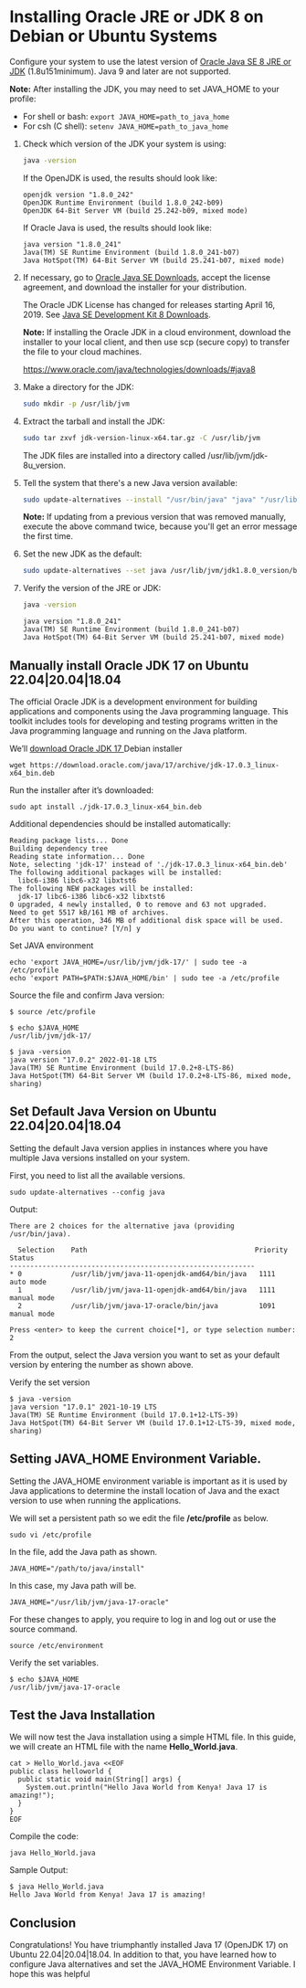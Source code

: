 # Installing Oracle JRE or JDK 8 on Debian or Ubuntu Systems

Configure your system to use the latest version of [Oracle Java SE 8 JRE or JDK](http://www.oracle.com/technetwork/java/javase/downloads/index.html) (1.8u151minimum). Java 9 and later are not supported.

**Note:** After installing the JDK, you may need to set JAVA_HOME to your profile:

- For shell or bash: `export JAVA_HOME=path_to_java_home`
- For csh (C shell): `setenv JAVA_HOME=path_to_java_home`

1. Check which version of the JDK your system is using:

   ```bash
   java -version
   ```

   If the OpenJDK is used, the results should look like:

   ```
   openjdk version "1.8.0_242"
   OpenJDK Runtime Environment (build 1.8.0_242-b09)
   OpenJDK 64-Bit Server VM (build 25.242-b09, mixed mode)
   ```

   If Oracle Java is used, the results should look like:

   ```
   java version "1.8.0_241"
   Java(TM) SE Runtime Environment (build 1.8.0_241-b07)
   Java HotSpot(TM) 64-Bit Server VM (build 25.241-b07, mixed mode)
   ```

2. If necessary, go to [Oracle Java SE Downloads](https://www.oracle.com/technetwork/java/javase/downloads/index.html), accept the license agreement, and download the installer for your distribution.

   The Oracle JDK License has changed for releases starting April 16, 2019. See [Java SE Development Kit 8 Downloads](https://www.oracle.com/technetwork/java/javase/downloads/index.html).

   **Note:** If installing the Oracle JDK in a cloud environment, download the installer to your local client, and then use scp (secure copy) to transfer the file to your cloud machines.

   https://www.oracle.com/java/technologies/downloads/#java8

3. Make a directory for the JDK:

   ```bash
   sudo mkdir -p /usr/lib/jvm
   ```

4. Extract the tarball and install the JDK:

   ```bash
   sudo tar zxvf jdk-version-linux-x64.tar.gz -C /usr/lib/jvm
   ```

   The JDK files are installed into a directory called /usr/lib/jvm/jdk-8u_version.

5. Tell the system that there's a new Java version available:

   ```bash
   sudo update-alternatives --install "/usr/bin/java" "java" "/usr/lib/jvm/jdk1.8.0_version/bin/java" 1
   ```

   **Note:** If updating from a previous version that was removed manually, execute the above command twice, because you'll get an error message the first time.

6. Set the new JDK as the default:

   ```bash
   sudo update-alternatives --set java /usr/lib/jvm/jdk1.8.0_version/bin/java
   ```

7. Verify the version of the JRE or JDK:

   ```bash
   java -version
   ```

   ```
   java version "1.8.0_241"
   Java(TM) SE Runtime Environment (build 1.8.0_241-b07)
   Java HotSpot(TM) 64-Bit Server VM (build 25.241-b07, mixed mode)
   ```

## Manually install Oracle JDK 17 on Ubuntu 22.04|20.04|18.04

The official Oracle JDK is a development environment for building applications and components using the Java programming language. This toolkit includes tools for developing and testing programs written in the Java programming language and running on the Java platform.

We’ll [download Oracle JDK 17 ](https://www.oracle.com/java/technologies/javase/jdk17-archive-downloads.html)Debian installer

```
wget https://download.oracle.com/java/17/archive/jdk-17.0.3_linux-x64_bin.deb
```

Run the installer after it’s downloaded:



```
sudo apt install ./jdk-17.0.3_linux-x64_bin.deb
```

Additional dependencies should be installed automatically:

```
Reading package lists... Done
Building dependency tree
Reading state information... Done
Note, selecting 'jdk-17' instead of './jdk-17.0.3_linux-x64_bin.deb'
The following additional packages will be installed:
  libc6-i386 libc6-x32 libxtst6
The following NEW packages will be installed:
  jdk-17 libc6-i386 libc6-x32 libxtst6
0 upgraded, 4 newly installed, 0 to remove and 63 not upgraded.
Need to get 5517 kB/161 MB of archives.
After this operation, 346 MB of additional disk space will be used.
Do you want to continue? [Y/n] y
```

Set JAVA environment

```
echo 'export JAVA_HOME=/usr/lib/jvm/jdk-17/' | sudo tee -a /etc/profile
echo 'export PATH=$PATH:$JAVA_HOME/bin' | sudo tee -a /etc/profile
```

Source the file and confirm Java version:



```
$ source /etc/profile

$ echo $JAVA_HOME
/usr/lib/jvm/jdk-17/

$ java -version
java version "17.0.2" 2022-01-18 LTS
Java(TM) SE Runtime Environment (build 17.0.2+8-LTS-86)
Java HotSpot(TM) 64-Bit Server VM (build 17.0.2+8-LTS-86, mixed mode, sharing)
```

## Set Default Java Version on Ubuntu 22.04|20.04|18.04

Setting the default Java version applies in instances where you have multiple Java versions installed on your system.

First, you need to list all the available versions.

```
sudo update-alternatives --config java
```

Output:



```
There are 2 choices for the alternative java (providing /usr/bin/java).

  Selection    Path                                         Priority   Status
------------------------------------------------------------
* 0            /usr/lib/jvm/java-11-openjdk-amd64/bin/java   1111      auto mode
  1            /usr/lib/jvm/java-11-openjdk-amd64/bin/java   1111      manual mode
  2            /usr/lib/jvm/java-17-oracle/bin/java          1091      manual mode

Press <enter> to keep the current choice[*], or type selection number: 2
```

From the output, select the Java version you want to set as your default version by entering the number as shown above.

Verify the set version

```
$ java -version
java version "17.0.1" 2021-10-19 LTS
Java(TM) SE Runtime Environment (build 17.0.1+12-LTS-39)
Java HotSpot(TM) 64-Bit Server VM (build 17.0.1+12-LTS-39, mixed mode, sharing)
```

## Setting JAVA_HOME Environment Variable.

Setting the JAVA_HOME environment variable is important as it is used by Java applications to determine the install location of Java and the exact version to use when running the applications.



We will set a persistent path so we edit the file **/etc/profile** as below.

```
sudo vi /etc/profile
```

In the file, add the Java path as shown.

```
JAVA_HOME="/path/to/java/install"
```

In this case, my Java path will be.



```
JAVA_HOME="/usr/lib/jvm/java-17-oracle"
```

For these changes to apply, you require to log in and log out or use the source command.

```
source /etc/environment
```

Verify the set variables.

```
$ echo $JAVA_HOME
/usr/lib/jvm/java-17-oracle
```

## Test the Java Installation

We will now test the Java installation using a simple HTML file. In this guide, we will create an HTML file with the name **Hello_World.java**.



```
cat > Hello_World.java <<EOF
public class helloworld {
  public static void main(String[] args) {
    System.out.println("Hello Java World from Kenya! Java 17 is amazing!");
  }
}
EOF
```

Compile the code:

```
java Hello_World.java
```

Sample Output:

```
$ java Hello_World.java
Hello Java World from Kenya! Java 17 is amazing!
```

## Conclusion

Congratulations! You have triumphantly installed Java 17 (OpenJDK 17) on Ubuntu 22.04|20.04|18.04. In addition to that, you have learned how to configure Java alternatives and set the JAVA_HOME Environment Variable. I hope this was helpful